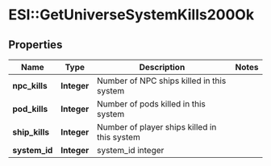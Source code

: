 # ESI::GetUniverseSystemKills200Ok

## Properties
Name | Type | Description | Notes
------------ | ------------- | ------------- | -------------
**npc_kills** | **Integer** | Number of NPC ships killed in this system | 
**pod_kills** | **Integer** | Number of pods killed in this system | 
**ship_kills** | **Integer** | Number of player ships killed in this system | 
**system_id** | **Integer** | system_id integer | 


